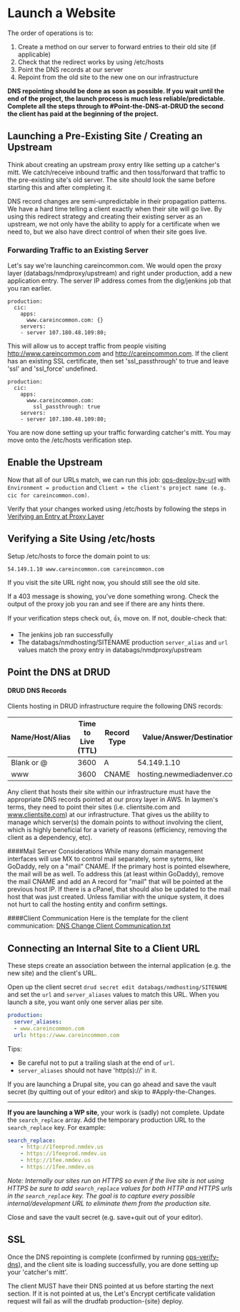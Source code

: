 # Launch a Website

The order of operations is to:

1. Create a method on our server to forward entries to their old site (if applicable)
2. Check that the redirect works by using /etc/hosts
3. Point the DNS records at our server
4. Repoint from the old site to the new one on our infrastructure

**DNS repointing should be done as soon as possible. If you wait until the end of the project, the launch process is much less reliable/predictable. Complete all the steps through to #Point-the-DNS-at-DRUD the second the client has paid at the beginning of the project.**

## Launching a Pre-Existing Site / Creating an Upstream
Think about creating an upstream proxy entry like setting up a catcher's mitt. We catch/receive inbound traffic and then toss/forward that traffic to the pre-existing site's old server. The site should look the same before starting this and after completing it.

DNS record changes are semi-unpredictable in their propagation patterns. We have a hard time telling a client exactly when their site will go live. By using this redirect strategy and creating their existing server as an upstream, we not only have the ability to apply for a certificate when we need to, but we also have direct control of when their site goes live.


### Forwarding Traffic to an Existing Server

Let's say we're launching careincommon.com. We would open the proxy layer (databags/nmdproxy/upstream) and right under production, add a new application entry. The server IP address comes from the dig/jenkins job that you ran earlier.

```
production:
  cic:
    apps:
      www.careincommon.com: {}
    servers:
    - server 107.180.48.109:80;
```

This will allow us to accept traffic from people visiting http://www.careincommon.com and http://careincommon.com.
If the client has an existing SSL certificate, then set 'ssl\_passthrough' to true and leave 'ssl' and 'ssl\_force' undefined.

```
production:
  cic:
    apps:
      www.careincommon.com:
        ssl_passthrough: true
    servers:
    - server 107.180.48.109:80;
```
You are now done setting up your traffic forwarding catcher's mitt. You may move onto the /etc/hosts verification step.

## Enable the Upstream
Now that all of our URLs match, we can run this job: [ops-deploy-by-url](https://leroy.nmdev.us/job/ops-deploy-by-url/) with `Environment = production` and `Client = the client's project name (e.g. cic for careincommon.com)`.

Verify that your changes worked using /etc/hosts by following the steps in [Verifying an Entry at Proxy Layer](proxy_cheatsheet.md#Verifying-an-Entry-at-Proxy-Layer)

## Verifying a Site Using /etc/hosts
Setup /etc/hosts to force the domain point to us:

`54.149.1.10 www.careincommon.com careincommon.com`

If you visit the site URL right now, you should still see the old site.

If a 403 message is showing, you've done something wrong. Check the output of the proxy job you ran and see if there are any hints there.

If your verification steps check out, :thumbsup:, move on. If not, double-check that:

- The jenkins job ran successfully
- The databags/nmdhosting/SITENAME production `server_alias` and `url` values match the proxy entry in databags/nmdproxy/upstream

## Point the DNS at DRUD
#### DRUD DNS Records
Clients hosting in DRUD infrastructure require the following DNS records:

Name/Host/Alias | Time to Live (TTL) | Record Type | Value/Answer/Destination
------------ | ------------- | ----------- | ------------------------
Blank or @ | 3600 | A | 54.149.1.10
www | 3600 | CNAME | hosting.newmediadenver.com

Any client that hosts their site within our infrastructure must have the appropriate DNS records pointed at our proxy layer in AWS. In laymen's terms, they need to point their sites (i.e. clientsite.com and www.clientsite.com) at our infrastructure. That gives us the ability to manage which server(s) the domain points to without involving the client, which is highly beneficial for a variety of reasons (efficiency, removing the client as a dependency, etc).

####Mail Server Considerations
While many domain management interfaces will use MX to control mail separately, some sytems, like GoDaddy, rely on a "mail" CNAME. If the primary host is pointed elsewhere, the mail will be as well. To address this (at least within GoDaddy), remove the mail CNAME and add an A record for "mail" that will be pointed at the previous host IP. If there is a cPanel, that should also be updated to the mail host that was just created. Unless familiar with the unique system, it does not hurt to call the hosting entity and confirm settings.

####Client Communication
Here is the template for the client communication: [DNS Change Client Communication.txt](files/dns_email.txt)

## Connecting an Internal Site to a Client URL
These steps create an association between the internal application (e.g. the new site) and the client's URL.

Open up the client secret `drud secret edit databags/nmdhosting/SITENAME` and set the `url` and `server_aliases` values to match this URL. When you launch a site, you want only one server alias per site.

```yaml
production:
  server_aliases:
  - www.careincommon.com
  url: https://www.careincommon.com
```
Tips:

- Be careful not to put a trailing slash at the end of `url`.
- `server_aliases` should not have 'http(s)://' in it.

If you are launching a Drupal site, you can go ahead and save the vault secret (by quitting out of your editor) and skip to #Apply-the-Changes.

---
**If you are launching a WP site**, your work is (sadly) not complete. Update the `search_replace` array. Add the temporary production URL to the `search_replace` key. For example:

```yaml
search_replace:
    - http://1feeprod.nmdev.us
    - https://1feeprod.nmdev.us
    - http://1fee.nmdev.us
    - https://1fee.nmdev.us
```
_Note: Internally our sites run on HTTPS so even if the live site is not using HTTPS be sure to add `search_replace` values for both HTTP and HTTPS urls in the `search_replace` key. The goal is to capture every possible internal/development URL to eliminate them from the production site._

Close and save the vault secret (e.g. save+quit out of your editor).

## SSL
Once the DNS repointing is complete (confirmed by running [ops-verify-dns](https://leroy.nmdev.us/job/ops-verify-dns)), and the client site is loading successfully, you are done setting up your 'catcher's mitt'.

The client MUST have their DNS pointed at us before starting the next section. If it is not pointed at us, the Let's Encrypt certificate validation request will fail as will the drudfab production-{site} deploy.

